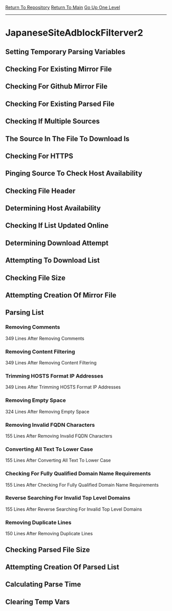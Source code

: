 [Return To Repository](https://github.com/deathbybandaid/piholeparser/)
[Return To Main](https://github.com/deathbybandaid/piholeparser/blob/master/RecentRunLogs/Mainlog.md)
[Go Up One Level](https://github.com/deathbybandaid/piholeparser/blob/master/RecentRunLogs/TopLevelScripts/30-Processing-External-Blacklists.md)
____________________________________
# JapaneseSiteAdblockFilterver2
## Setting Temporary Parsing Variables
## Checking For Existing Mirror File
## Checking For Github Mirror File
## Checking For Existing Parsed File
## Checking If Multiple Sources
## The Source In The File To Download Is
## Checking For HTTPS
## Pinging Source To Check Host Availability
## Checking File Header
## Determining Host Availability
## Checking If List Updated Online
## Determining Download Attempt
## Attempting To Download List
## Checking File Size
## Attempting Creation Of Mirror File
## Parsing List
### Removing Comments
349 Lines After Removing Comments
### Removing Content Filtering
349 Lines After Removing Content Filtering
### Trimming HOSTS Format IP Addresses
349 Lines After Trimming HOSTS Format IP Addresses
### Removing Empty Space
324 Lines After Removing Empty Space
### Removing Invalid FQDN Characters
155 Lines After Removing Invalid FQDN Characters
### Converting All Text To Lower Case
155 Lines After Converting All Text To Lower Case
### Checking For Fully Qualified Domain Name Requirements
155 Lines After Checking For Fully Qualified Domain Name Requirements
### Reverse Searching For Invalid Top Level Domains
155 Lines After Reverse Searching For Invalid Top Level Domains
### Removing Duplicate Lines
150 Lines After Removing Duplicate Lines
## Checking Parsed File Size
## Attempting Creation Of Parsed List
## Calculating Parse Time
## Clearing Temp Vars

